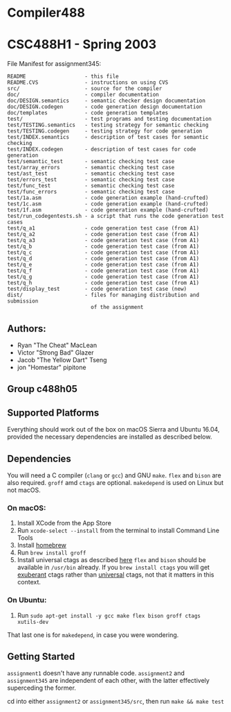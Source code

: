 # Compiler488
# CSC488H1 - Spring 2003

File Manifest for assignment345:

    README                   - this file 
    README.CVS               - instructions on using CVS
    src/                     - source for the compiler
    doc/                     - compiler documentation  
    doc/DESIGN.semantics     - semantic checker design documentation  
    doc/DESIGN.codegen       - code generation design documentation  
    doc/templates            - code generation templates
    test/                    - test programs and testing documentation
    test/TESTING.semantics   - testing strategy for semantic checking
    test/TESTING.codegen     - testing strategy for code generation
    test/INDEX.semantics     - description of test cases for semantic checking
    test/INDEX.codegen       - description of test cases for code generation
    test/semantic_test       - semantic checking test case
    test/array_errors        - semantic checking test case
    test/ast_test            - semantic checking test case
    test/errors_test         - semantic checking test case
    test/func_test           - semantic checking test case
    test/func_errors         - semantic checking test case
    test/1a.asm              - code generation example (hand-crufted)
    test/1c.asm              - code generation example (hand-crufted)
    test/1f.asm              - code generation example (hand-crufted)
    test/run_codegentests.sh - a script that runs the code generation test cases
    test/q_a1                - code generation test case (from A1)
    test/q_a2                - code generation test case (from A1)
    test/q_a3                - code generation test case (from A1)
    test/q_b                 - code generation test case (from A1)
    test/q_c                 - code generation test case (from A1)
    test/q_d                 - code generation test case (from A1)
    test/q_e                 - code generation test case (from A1)
    test/q_f                 - code generation test case (from A1)
    test/q_g                 - code generation test case (from A1)
    test/q_h                 - code generation test case (from A1)
    test/display_test        - code generation test case (new)
    dist/                    - files for managing distribution and submission
                               of the assignment

## Authors:
* Ryan "The Cheat" MacLean
* Victor "Strong Bad" Glazer
* Jacob "The Yellow Dart" Tseng
* jon "Homestar" pipitone

## Group c488h05

## Supported Platforms
Everything should work out of the box on macOS Sierra and Ubuntu 16.04, provided the necessary
dependencies are installed as described below.

## Dependencies
You will need a C compiler (`clang` or `gcc`) and GNU `make`. `flex` and `bison` are also required. 
`groff` amd `ctags` are optional. `makedepend` is used on Linux but not macOS.

### On macOS:
1. Install XCode from the App Store
2. Run `xcode-select --install` from the terminal to install Command Line Tools
3. Install [homebrew](https://brew.sh/)
4. Run `brew install groff`
5. Install universal ctags as described [here](https://github.com/universal-ctags/homebrew-universal-ctags)
`flex` and `bison` should be available in `/usr/bin` already. 
If you `brew install ctags` you will get [exuberant](http://ctags.sourceforge.net/) ctags rather than 
[universal](https://github.com/universal-ctags) ctags, not that it matters in this context.

### On Ubuntu:
1. Run `sudo apt-get install -y gcc make flex bison groff ctags xutils-dev`

That last one is for `makedepend`, in case you were wondering. 

## Getting Started
`assignment1` doesn't have any runnable code. `assignment2` and `assignment345` are independent of each 
other, with the latter effectively superceding the former. 

cd into either `assignment2` or `assignment345/src`, then run `make && make test`
